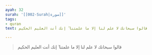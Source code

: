 ```yaml
---
ayah: 32
surah: '[[002-Surah|سورة]]'
tags:
- quran
text: قالوا سبحانك لا علم لنا إلا ما علمتنا ۖ إنك أنت العليم الحكيم

---
```

> قالوا سبحانك لا علم لنا إلا ما علمتنا ۖ إنك أنت العليم الحكيم
